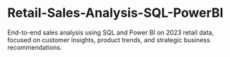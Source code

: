 # Retail-Sales-Analysis-SQL-PowerBI
End-to-end sales analysis using SQL and Power BI on 2023 retail data, focused on customer insights, product trends, and strategic business recommendations.

